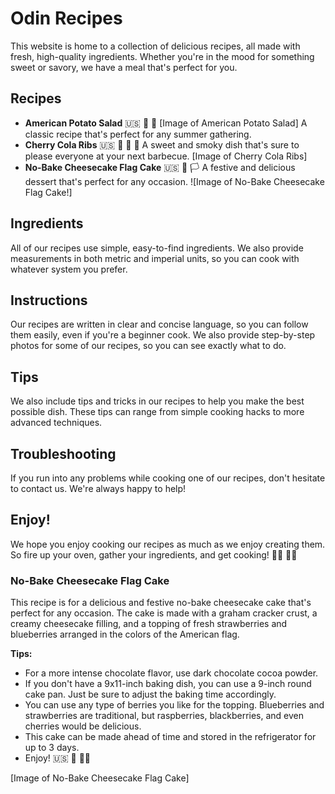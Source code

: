 # Odin Recipes

This website is home to a collection of delicious recipes, all made with fresh, high-quality ingredients. Whether you're in the mood for something sweet or savory, we have a meal that's perfect for you.

## Recipes

* **American Potato Salad** 🇺🇸 🥔 🥗
[Image of American Potato Salad]
A classic recipe that's perfect for any summer gathering.
* **Cherry Cola Ribs** 🇺🇸 🥩 🍒 🥤
A sweet and smoky dish that's sure to please everyone at your next barbecue.
[Image of Cherry Cola Ribs]
* **No-Bake Cheesecake Flag Cake** 🇺🇸 🍰 🏳
A festive and delicious dessert that's perfect for any occasion.
![Image of No-Bake Cheesecake Flag Cake!] 

## Ingredients

All of our recipes use simple, easy-to-find ingredients. We also provide measurements in both metric and imperial units, so you can cook with whatever system you prefer.

## Instructions

Our recipes are written in clear and concise language, so you can follow them easily, even if you're a beginner cook. We also provide step-by-step photos for some of our recipes, so you can see exactly what to do.

## Tips

We also include tips and tricks in our recipes to help you make the best possible dish. These tips can range from simple cooking hacks to more advanced techniques.

## Troubleshooting

If you run into any problems while cooking one of our recipes, don't hesitate to contact us. We're always happy to help!

## Enjoy!

We hope you enjoy cooking our recipes as much as we enjoy creating them. So fire up your oven, gather your ingredients, and get cooking! 👩‍🍳 👨‍🍳

### No-Bake Cheesecake Flag Cake

This recipe is for a delicious and festive no-bake cheesecake cake that's perfect for any occasion. The cake is made with a graham cracker crust, a creamy cheesecake filling, and a topping of fresh strawberries and blueberries arranged in the colors of the American flag.

**Tips:**

* For a more intense chocolate flavor, use dark chocolate cocoa powder.
* If you don't have a 9x11-inch baking dish, you can use a 9-inch round cake pan. Just be sure to adjust the baking time accordingly.
* You can use any type of berries you like for the topping. Blueberries and strawberries are traditional, but raspberries, blackberries, and even cherries would be delicious.
* This cake can be made ahead of time and stored in the refrigerator for up to 3 days.
* Enjoy! 🇺🇸 🍰 🏳️‍🌈

[Image of No-Bake Cheesecake Flag Cake]
